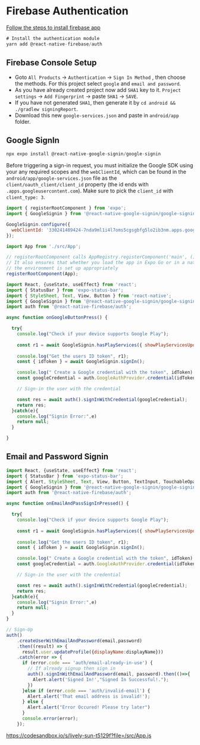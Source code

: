 # Firebase Authentication

[Follow the steps to install firebase app](https://github.com/subrataindia/React-Native-Course-V1/blob/main/extra/bare-react-native-expo-managed-fcm.md#install-firebase-app)

```js
# Install the authentication module
yarn add @react-native-firebase/auth
```

## Firebase Console Setup

- Goto `All Products` -> `Authentication` -> `Sign In Method` , then choose the methods. For this project select `google` and `email and password`.
- As you have already created project now add `SHA1` key to it. `Project settings` -> `Add Fingerprint` -> paste `SHA1` -> `SAVE`.
- If you have not generated `SHA1`, then generate it by `cd android && ./gradlew signingReport`.
- Download this new `google-services.json` and paste in `android/app` folder.

## Google SignIn

```js
npx expo install @react-native-google-signin/google-signin
```

Before triggering a sign-in request, you must initialize the Google SDK using your any required scopes and the `webClientId`, which can be found in the `android/app/google-services.json` file as the `client/oauth_client/client_id` property (the id ends with `.apps.googleusercontent.com`). Make sure to pick the `client_id` with `client_type: 3`.

```js
import { registerRootComponent } from 'expo';
import { GoogleSignin } from '@react-native-google-signin/google-signin';

GoogleSignin.configure({
  webClientId: '330241489424-7nda9ml1i4l7oms5cgsgbfg5lo2ib3nm.apps.googleusercontent.com',
});

import App from './src/App';

// registerRootComponent calls AppRegistry.registerComponent('main', () => App);
// It also ensures that whether you load the app in Expo Go or in a native build,
// the environment is set up appropriately
registerRootComponent(App);
```

```js
import React, {useState, useEffect} from 'react';
import { StatusBar } from 'expo-status-bar';
import { StyleSheet, Text, View, Button } from 'react-native';
import { GoogleSignin } from '@react-native-google-signin/google-signin';
import auth from '@react-native-firebase/auth';

async function onGoogleButtonPress() {

  try{
    console.log("Check if your device supports Google Play");
  
    const r1 = await GoogleSignin.hasPlayServices({ showPlayServicesUpdateDialog: true });
  
    console.log("Get the users ID token", r1);
    const { idToken } = await GoogleSignin.signIn();

    console.log(" Create a Google credential with the token", idToken)
    const googleCredential = auth.GoogleAuthProvider.credential(idToken);

    // Sign-in the user with the credential

    const res = await auth().signInWithCredential(googleCredential);
    return res;
  }catch(e){
    console.log("Signin Error:",e)
    return null;
  }

}

```

## Email and Password Signin

```js
import React, {useState, useEffect} from 'react';
import { StatusBar } from 'expo-status-bar';
import { Alert, StyleSheet, Text, View, Button, TextInput, TouchableOpacity } from 'react-native';
import { GoogleSignin } from '@react-native-google-signin/google-signin';
import auth from '@react-native-firebase/auth';

async function onEmailAndPassSignInPressed() {

  try{
    console.log("Check if your device supports Google Play");
  
    const r1 = await GoogleSignin.hasPlayServices({ showPlayServicesUpdateDialog: true });
  
    console.log("Get the users ID token", r1);
    const { idToken } = await GoogleSignin.signIn();

    console.log(" Create a Google credential with the token", idToken)
    const googleCredential = auth.GoogleAuthProvider.credential(idToken);

    // Sign-in the user with the credential

    const res = await auth().signInWithCredential(googleCredential);
    return res;
  }catch(e){
    console.log("Signin Error:",e)
    return null;
  }
}

// Sign-Up
auth()
    .createUserWithEmailAndPassword(email,password)
    .then((result) => {
      result.user.updateProfile({displayName:displayName}))
    .catch(error => {
      if (error.code === 'auth/email-already-in-use') {
        // If already signup then sign in
        auth().signInWithEmailAndPassword(email, password).then(()=>{
          Alert.alert('Signed In!',"Signed In Successful!.");
        })
      }else if (error.code === 'auth/invalid-email') {
        Alert.alert('That email address is invalid!');
      } else {
        Alert.alert("Error Occured! Please try later")
      }
      console.error(error);
    });

```

https://codesandbox.io/s/lively-sun-t5129f?file=/src/App.js
